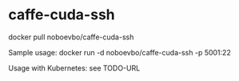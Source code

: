 # caffe-cuda-ssh

docker pull noboevbo/caffe-cuda-ssh

Sample usage: docker run -d noboevbo/caffe-cuda-ssh -p 5001:22

Usage with Kubernetes: see TODO-URL